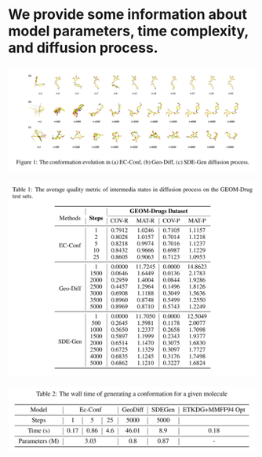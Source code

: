  # We provide some information about model parameters, time complexity, and diffusion process.


<h3 align="center">
  <img align="center"  src="https://github.com/DeepLearningPS/EcConf/blob/main/image/fig1.png" alt="...">
</h3>



<h3 align="center">
  <img align="center"  src="https://github.com/DeepLearningPS/EcConf/blob/main/image/table1.png" alt="...">
</h3>




<h3 align="center">
  <img align="center"  src="https://github.com/DeepLearningPS/EcConf/blob/main/image/table2.png" alt="...">
</h3>
